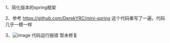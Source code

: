 1、简化版本的spring框架 

2、参考 https://github.com/DerekYRC/mini-spring 这个代码重写了一遍，代码几乎一模一样

3、![image](https://github.com/user-attachments/assets/ce21ed1a-eba8-42ee-aec7-2d68389b3084) 代码运行报错 暂未修复
